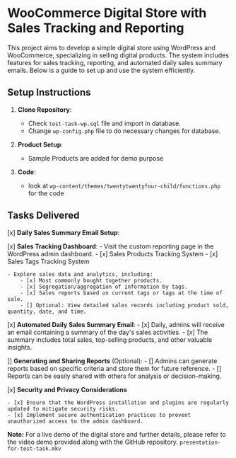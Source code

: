 # WooCommerce Digital Store with Sales Tracking and Reporting

This project aims to develop a simple digital store using WordPress and WooCommerce, specializing in selling digital products. The system includes features for sales tracking, reporting, and automated daily sales summary emails. Below is a guide to set up and use the system efficiently.

## Setup Instructions

1. **Clone Repository**: 
    - Check `test-task-wp.sql` file and import in database.
    - Change `wp-config.php` file to do necessary changes for database.
  
2. **Product Setup**:
    - Sample Products are added for demo purpose
  
3. **Code**:
    - look at `wp-content/themes/twentytwentyfour-child/functions.php` for the code

## Tasks Delivered

[x] **Daily Sales Summary Email Setup**:
  
[x] **Sales Tracking Dashboard**:
    - Visit the custom reporting page in the WordPress admin dashboard.
    - [x] Sales Products Tracking System
    - [x] Sales Tags Tracking System


    - Explore sales data and analytics, including:
        - [x] Most commonly bought together products.
        - [x] Segregation/aggregation of information by tags.
        - [x] Sales reports based on current tags or tags at the time of sale.
        - [] Optional: View detailed sales records including product sold, quantity, date, and time.
  
[x]  **Automated Daily Sales Summary Email**:
    - [x] Daily, admins will receive an email containing a summary of the day's sales activities.
    - [x] The summary includes total sales, top-selling products, and other valuable insights.
  
[]  **Generating and Sharing Reports** (Optional):
    - [] Admins can generate reports based on specific criteria and store them for future reference.
    - [] Reports can be easily shared with others for analysis or decision-making.

[x] **Security and Privacy Considerations**

    - [x] Ensure that the WordPress installation and plugins are regularly updated to mitigate security risks.
    - [x] Implement secure authentication practices to prevent unauthorized access to the admin dashboard.


**Note:** For a live demo of the digital store and further details, please refer to the video demo provided along with the GitHub repository. `presentation-for-test-task.mkv`
